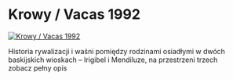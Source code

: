 Krowy / Vacas 1992 
=============
[![Krowy / Vacas 1992 ](http://vidos.pl/images/player.gif)](http://vidos.pl/krowy-vacas-1992)

 Historia rywalizacji i waśni pomiędzy rodzinami osiadłymi w dwóch baskijskich wioskach – Irigibel i Mendiluze, na przestrzeni trzech zobacz pełny opis
